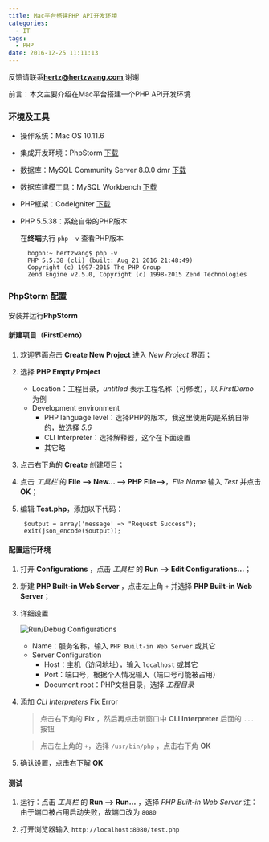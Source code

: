 ```yaml
---
title: Mac平台搭建PHP API开发环境
categories:
  - IT
tags:
  - PHP
date: 2016-12-25 11:11:13
---
```


反馈请联系[**hertz@hertzwang.com**](mailto:hertz@hertzwang.com),谢谢

前言：本文主要介绍在Mac平台搭建一个PHP API开发环境

### 环境及工具

* 操作系统：Mac OS 10.11.6
* 集成开发环境：PhpStorm [下载](https://www.jetbrains.com/phpstorm/download/)
* 数据库：MySQL Community Server 8.0.0 dmr [下载](http://dev.mysql.com/downloads/mysql/)
* 数据库建模工具：MySQL Workbench [下载](http://dev.mysql.com/downloads/workbench/)
* PHP框架：CodeIgniter [下载](http://www.codeigniter.com/)
* PHP 5.5.38：系统自带的PHP版本

	在**终端**执行 `php -v` 查看PHP版本
	
		bogon:~ hertzwang$ php -v
		PHP 5.5.38 (cli) (built: Aug 21 2016 21:48:49) 
		Copyright (c) 1997-2015 The PHP Group
		Zend Engine v2.5.0, Copyright (c) 1998-2015 Zend Technologies


<!-- more -->

### PhpStorm 配置

安装并运行**PhpStorm**

#### 新建项目（FirstDemo）

1. 欢迎界面点击 **Create New Project** 进入 *New Project* 界面；

2. 选择 **PHP Empty Project**
	* Location：工程目录，*untitled* 表示工程名称（可修改），以 *FirstDemo* 为例
	* Development environment
		* PHP language level：选择PHP的版本，我这里使用的是系统自带的，故选择 *5.6* 
		* CLI Interpreter：选择解释器，这个在下面设置
		* 其它略

3. 点击右下角的 **Create** 创建项目；

4. 点击 *工具栏* 的 **File --> New... --> PHP File-->**，*File Name* 输入 *Test* 并点击 **OK**；

5. 编辑 **Test.php**，添加以下代码：

		$output = array('message' => "Request Success");
		exit(json_encode($output));

#### 配置运行环境

1. 打开 **Configurations** ，点击 *工具栏* 的 **Run --> Edit Configurations...**；

2. 新建 **PHP Built-in Web Server** ，点击左上角 `+` 并选择 **PHP Built-in Web Server**；

3. 详细设置

	![Run/Debug Configurations](./images/PHPAPIDevForMac-Run-Debug-cfg.png "Run/Debug Configurations")

	* Name：服务名称，输入 `PHP Built-in Web Server` 或其它
	* Server Configuration
		* Host：主机（访问地址），输入 `localhost` 或其它
		* Port：端口号，根据个人情况输入（端口号可能被占用）
		* Document root：PHP文档目录，选择 *工程目录*

4. 添加 *CLI Interpreters* Fix Error
	
	> 点击右下角的 **Fix** ，然后再点击新窗口中 **CLI Interpreter** 后面的 `...` 按钮
	
	> 点击左上角的 `+`，选择 `/usr/bin/php` ，点击右下角 **OK**
	
5. 确认设置，点击右下解 **OK**

#### 测试

1. 运行：点击 *工具栏* 的 **Run --> Run...** ，选择 *PHP Built-in Web Server*  注：由于端口被占用启动失败，故端口改为 `8080`

2. 打开浏览器输入 `http://localhost:8080/test.php`


